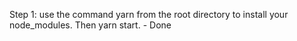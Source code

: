 Step 1:
use the command yarn from the root directory to install your node_modules. Then yarn start. - Done